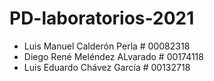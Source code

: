 # PD-laboratorios-2021
* Luis Manuel Calderón Perla # 00082318
* Diego René Meléndez ALvarado # 00174118
* Luis Eduardo Chávez García # 00132718
